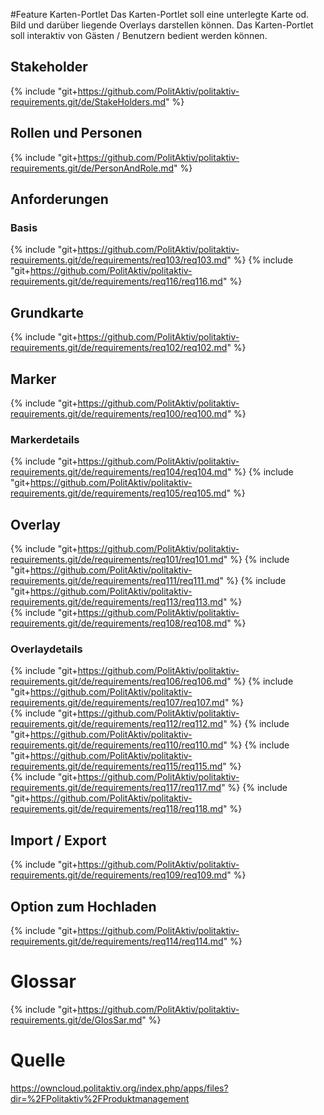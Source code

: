 #Feature Karten-Portlet
Das Karten-Portlet soll eine unterlegte Karte od. Bild und darüber liegende Overlays darstellen können.
Das Karten-Portlet soll interaktiv von Gästen / Benutzern bedient werden können.

## Stakeholder
{% include "git+https://github.com/PolitAktiv/politaktiv-requirements.git/de/StakeHolders.md" %}

## Rollen und Personen
{% include "git+https://github.com/PolitAktiv/politaktiv-requirements.git/de/PersonAndRole.md" %}

## Anforderungen

### Basis
{% include "git+https://github.com/PolitAktiv/politaktiv-requirements.git/de/requirements/req103/req103.md" %} 
{% include "git+https://github.com/PolitAktiv/politaktiv-requirements.git/de/requirements/req116/req116.md" %} 

## Grundkarte
{% include "git+https://github.com/PolitAktiv/politaktiv-requirements.git/de/requirements/req102/req102.md" %} 

## Marker
{% include "git+https://github.com/PolitAktiv/politaktiv-requirements.git/de/requirements/req100/req100.md" %} 

### Markerdetails
{% include "git+https://github.com/PolitAktiv/politaktiv-requirements.git/de/requirements/req104/req104.md" %} 
{% include "git+https://github.com/PolitAktiv/politaktiv-requirements.git/de/requirements/req105/req105.md" %} 

## Overlay
{% include "git+https://github.com/PolitAktiv/politaktiv-requirements.git/de/requirements/req101/req101.md" %} 
{% include "git+https://github.com/PolitAktiv/politaktiv-requirements.git/de/requirements/req111/req111.md" %} 
{% include "git+https://github.com/PolitAktiv/politaktiv-requirements.git/de/requirements/req113/req113.md" %}  
{% include "git+https://github.com/PolitAktiv/politaktiv-requirements.git/de/requirements/req108/req108.md" %} 

### Overlaydetails
{% include "git+https://github.com/PolitAktiv/politaktiv-requirements.git/de/requirements/req106/req106.md" %} 
{% include "git+https://github.com/PolitAktiv/politaktiv-requirements.git/de/requirements/req107/req107.md" %}  
{% include "git+https://github.com/PolitAktiv/politaktiv-requirements.git/de/requirements/req112/req112.md" %} 
{% include "git+https://github.com/PolitAktiv/politaktiv-requirements.git/de/requirements/req110/req110.md" %} 
{% include "git+https://github.com/PolitAktiv/politaktiv-requirements.git/de/requirements/req115/req115.md" %}  
{% include "git+https://github.com/PolitAktiv/politaktiv-requirements.git/de/requirements/req117/req117.md" %} 
{% include "git+https://github.com/PolitAktiv/politaktiv-requirements.git/de/requirements/req118/req118.md" %}  

## Import / Export
{% include "git+https://github.com/PolitAktiv/politaktiv-requirements.git/de/requirements/req109/req109.md" %} 

## Option zum Hochladen
{% include "git+https://github.com/PolitAktiv/politaktiv-requirements.git/de/requirements/req114/req114.md" %} 

# Glossar
{% include "git+https://github.com/PolitAktiv/politaktiv-requirements.git/de/GlosSar.md" %}

# Quelle
https://owncloud.politaktiv.org/index.php/apps/files?dir=%2FPolitaktiv%2FProduktmanagement